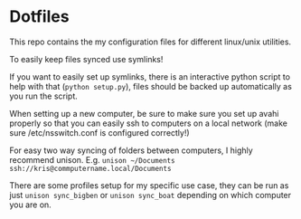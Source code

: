 # Dotfiles

This repo contains the my configuration files for different linux/unix utilities.

To easily keep files synced use symlinks!

If you want to easily set up symlinks, there is an interactive python script
to help with that (`python setup.py`), files should be backed up automatically
as you run the script.

When setting up a new computer, be sure to make sure you set up avahi properly
so that you can easily ssh to computers on a local network (make sure
/etc/nsswitch.conf is configured correctly!)

For easy two way syncing of folders between computers, I highly recommend
unison. E.g. `unison ~/Documents ssh://kris@commputername.local/Documents`

There are some profiles setup for my specific use case, they can be run as
just `unison sync_bigben` or `unison sync_boat` depending on which computer
you are on.
